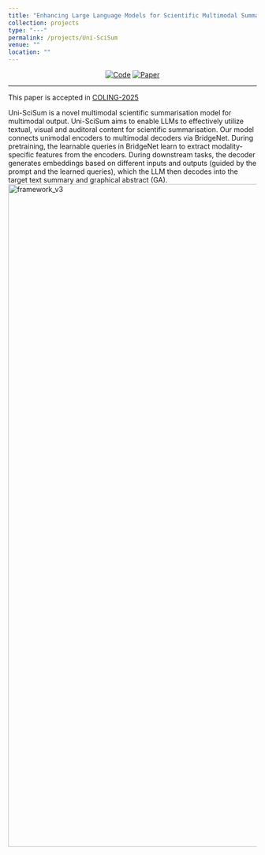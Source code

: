 ```yaml
---
title: "Enhancing Large Language Models for Scientific Multimodal Summarization with Multimodal Output"
collection: projects
type: "---"
permalink: /projects/Uni-SciSum
venue: ""
location: ""
---
```


<div align="center">

[![Code](https://img.shields.io/badge/code-GitHub-blue)](https://github.com/allent4n/Uni-SciSum)
[![Paper](https://img.shields.io/badge/paper--blue)](https://coling2025.org/)

</div>

---


This paper is accepted in [COLING-2025](https://coling2025.org/)

Uni-SciSum is a novel multimodal scientific summarisation model for multimodal output. Uni-SciSum aims to enable LLMs to effectively utilize textual, visual and auditoral content for scientific summarisation. Our model connects unimodal encoders to multimodal decoders via BridgeNet. During pretraining, the learnable queries in BridgeNet learn to extract modality-specific features from the encoders. During downstream tasks, the decoder generates embeddings based on different inputs and outputs (guided by the prompt and the learned queries), which the LLM then decodes into the target text summary and graphical abstract (GA).
<img width="1342" alt="framework_v3" src="https://github.com/user-attachments/assets/1fd2405f-2068-4679-abe9-3e2f5205cb6b" />


